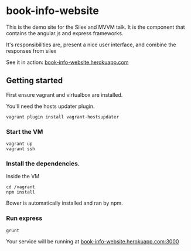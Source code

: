# book-info-website

This is the demo site for the Silex and MVVM talk. It is the component that contains the angular.js and express frameworks. 

It's responsibilities are, present a nice user interface, and combine the responses from silex

See it in action: [book-info-website.herokuapp.com](http://book-info-website.herokuapp.com)

## Getting started

First ensure vagrant and virtualbox are installed.

You'll need the hosts updater plugin.

```
vagrant plugin install vagrant-hostsupdater
```

### Start the VM
```
vagrant up
vagrant ssh
```
### Install the dependencies.

Inside the VM
```
cd /vagrant
npm install
```
Bower is automatically installed and ran by npm.

### Run express
```
grunt
```
Your service will be running at [book-info-website.herokuapp.com:3000](http://book-info-website.herokuapp.com:3000)
